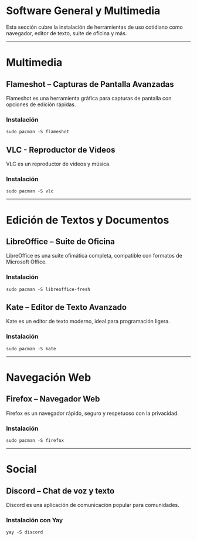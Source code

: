 # Software General y Multimedia

Esta sección cubre la instalación de herramientas de uso cotidiano como navegador, editor de texto, suite de oficina y más.

---
# Multimedia

## Flameshot – Capturas de Pantalla Avanzadas

Flameshot es una herramienta gráfica para capturas de pantalla con opciones de edición rápidas.

### Instalación

```
sudo pacman -S flameshot
```

## VLC - Reproductor de Videos
VLC es un reproductor de videos y música.

### Instalación

```
sudo pacman -S vlc
```
---
# Edición de Textos y Documentos

## LibreOffice – Suite de Oficina

LibreOffice es una suite ofimática completa, compatible con formatos de Microsoft Office.

### Instalación

```
sudo pacman -S libreoffice-fresh
```

## Kate – Editor de Texto Avanzado

Kate es un editor de texto moderno, ideal para programación ligera.

### Instalación

```
sudo pacman -S kate
```

---
# Navegación Web

## Firefox – Navegador Web

Firefox es un navegador rápido, seguro y respetuoso con la privacidad.

### Instalación

```
sudo pacman -S firefox
```

---
# Social

## Discord – Chat de voz y texto

Discord es una aplicación de comunicación popular para comunidades.

### Instalación con Yay

```
yay -S discord
```
